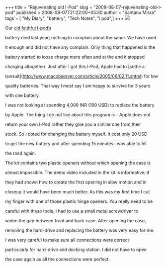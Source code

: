 +++
title = "Rejuvenating old I-Pod"
slug = "2008-08-07-rejuvenating-old-i-pod"
published = 2008-08-07T21:22:00+05:30
author = "Santanu Misra"
tags = [ "My Diary", "battery", "Tech Notes", "i pod",]
+++
[![](../images/thumbnails/2008-08-07-rejuvenating-old-i-pod-ipod-battery.jpg)](../images/2008-08-07-rejuvenating-old-i-pod-ipod-battery.jpg)

Our [old faithful I-pod’s](http://blog.santm.com/2004/03/got-ipod.html)
battery died last year; nothing to complain about the same. We have used
it enough and did not have any complain. Only thing that happened is the
battery started to loose charge more often and at the end it stopped
charging altogether. Just after I got this I-Pod, Apple had to [settle a
lawsuit](http://www.macobserver.com/article/2005/06/02.11.shtml) for low
quality batteries. That way I must say I am happy to survive for 3 years
with one battery.

  

I was not looking at spending 4,000 INR (100 USD) to replace the battery
by Apple. The thing I do not like about this program is - Apple does not
return your own I-Pod rather they give you a similar one from their
stock. So I opted for changing the battery myself. It cost only 20 USD
to get the new battery and after spending 15 minutes I was able to hit
the road again.

The kit contains two plastic openers without which opening the case is
almost impossible. The demo video included in the kit is informative; if
they had shown how to create the first opening in slow motion and in
closeup it would have been much better. As this was my first time I cut
my finger with one of those plastic hinge openers. You really need to be
careful with these tools. I had to use a small metal screwdriver to
widen the gap between front and back case. After opening the case,
removing the hard-drive and replacing the battery was very easy for me.
I was very careful to make sure all connections were correct
particularly for hard-drive and docking station. I did not have to open
the case again as all the connections were perfect.

